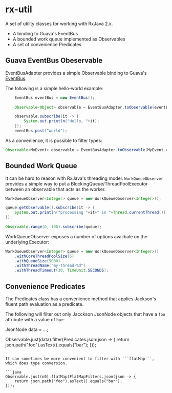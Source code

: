 # rx-util

A set of utility classes for working with RxJava 2.x.

* A binding to Guava's EventBus
* A bounded work queue implemented as Observables
* A set of convenience Predicates



## Guava EventBus Obeservable

EventBusAdapter provides a simple Observable binding to Guava's [EventBus](https://github.com/google/guava/wiki/EventBusExplained).

The following is a simple hello-world example:

```java
    EventBus eventBus = new EventBus();
    
    Observable<Object> observable = EventBusAdapter.toObservable(eventBus);

    observable.subscribe(it -> {
        System.out.println("Hello, "+it);
    });
    eventBus.post("world");

```

As a convenience, it is possible to filter types:


```java
Observable<MyEvent> observable = EventBusAdapter.toObservable(MyEvent.class);
```

## Bounded Work Queue

It can be hard to reason with RxJava's threading model.  ```WorkQueueObserver``` provides a simple way to put a BlockingQueue/ThreadPoolExecutor 
between an observable that acts as the worker.  

```java
WorkQueueObserver<Integer> queue = new WorkQueueObserver<Integer>();

queue.getObservable().subscribe(it -> {
    System.out.println("processing "+it+" in "+Thread.currentThread());
});
    
Observable.range(0, 100).subscribe(queue);
```

WorkQueueObserver exposes a number of options availbale on the underlying Executor:

```java
WorkQueueObserver<Integer> queue = new WorkQueueObserver<Integer>()
    .withCoreThreadPoolSize(5)
    .withQueueSize(5000)
    .withThreadName("my-thread-%d")
    .withThreadTimeout(30, TimeUnit.SECONDS);
```

## Convenience Predicates

The Predicates class has a convenience method that applies Jackson's fluent path evaluation as a predicate.

The following will filter out only Jacckson JsonNode objects that have a ```foo``` attribute with a value of ```bar```:

JsonNode data = ...;

Observable.just(data).filter(Predicates.json(json -> {
    return json.path("foo").asText().equals("bar");
}));
```

It can sometimes be more convenient to filter with ```flatMap```, which does type conversion.

```java
Observable.just(n0).flatMap(FlatMapFilters.json(json -> {
    return json.path("foo").asText().equals("bar");
}));
```

